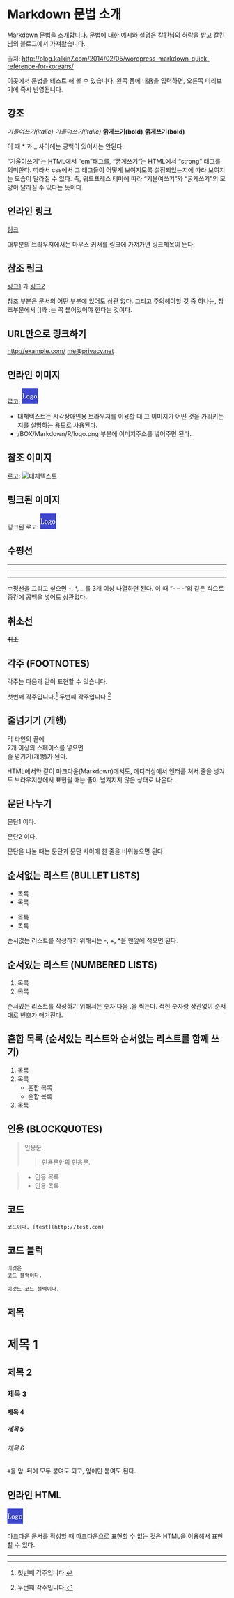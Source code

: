 # Markdown 문법 소개
Markdown 문법을 소개합니다. 문법에 대한 예시와 설명은 칼킨님의 허락을 받고 칼킨님의 블로그에서 가져왔습니다.

출처: http://blog.kalkin7.com/2014/02/05/wordpress-markdown-quick-reference-for-koreans/

이곳에서 문법을 테스트 해 볼 수 있습니다.
왼쪽 폼에 내용을 입력하면, 오른쪽 미리보기에 즉시 반영됩니다.

## 강조
*기울여쓰기(italic)* _기울여쓰기(italic)_
**굵게쓰기(bold)** __굵게쓰기(bold)__

이 때 * 과 _ 사이에는 공백이 있어서는 안된다.

“기울여쓰기”는 HTML에서 “em”태그를, “굵게쓰기”는 HTML에서 “strong” 태그를 의미한다. 따라서 css에서 그 태그들이 어떻게 보여지도록 설정되었는지에 따라 보여지는 모습이 달라질 수 있다. 즉, 워드프레스 테마에 따라 “기울여쓰기”와 “굵게쓰기”의 모양이 달라질 수 있다는 뜻이다.

## 인라인 링크
[링크](http://example.com "링크제목")

대부분의 브라우저에서는 마우스 커서를 링크에 가져가면 링크제목이 뜬다.

## 참조 링크
[링크1][1] 과 [링크2][2].

[1]: http://example.com/ "링크제목1"
[2]: http://example.org/ "링크제목2"

참조 부분은 문서의 어떤 부분에 있어도 상관 없다. 그리고 주의해야할 것 중 하나는, 참조부분에서 []과 :는 꼭 붙어있어야 한다는 것이다.

## URL만으로 링크하기
<http://example.com/>
<me@privacy.net>

## 인라인 이미지
로고: ![대체텍스트](/BOX/Markdown/R/logo.png "이미지제목")

- 대체텍스트는 시각장애인용 브라우저를 이용할 때 그 이미지가 어떤 것을 가리키는지를 설명하는 용도로 사용된다.
- /BOX/Markdown/R/logo.png 부분에 이미지주소를 넣어주면 된다.

## 참조 이미지
로고: ![대체텍스트][1]

[1]: /BOX/Markdown/R/logo.png "이미지제목"

## 링크된 이미지
링크된 로고: [![대체텍스트](/BOX/Markdown/R/logo.png)](https://github.com/hanul/MarkdownBOX "링크제목")

## 수평선
---
***
___

수평선을 그리고 싶으면 -, *, _ 를 3개 이상 나열하면 된다. 이 때 “- – -“와 같은 식으로 중간에 공백을 넣어도 상관없다.

## 취소선
~~취소~~

## 각주 (FOOTNOTES)
각주는 다음과 같이 표현할 수 있습니다.

첫번째 각주입니다.[^1]
두번째 각주입니다.[^2]

## 줄넘기기 (개행)
각 라인의 끝에  
2개 이상의 스페이스를 넣으면  
줄 넘기기(개행)가 된다.

HTML에서와 같이 마크다운(Markdown)에서도, 에디터상에서 엔터를 쳐서 줄을 넝겨도 브라우저상에서 표현될 때는 줄이 넘겨지지 않은 상태로 나온다.

## 문단 나누기
문단1 이다.

문단2 이다.

문단을 나눌 때는 문단과 문단 사이에 한 줄을 비워놓으면 된다.

## 순서없는 리스트 (BULLET LISTS)
* 목록
* 목록
- 목록
- 목록

순서없는 리스트를 작성하기 위해서는 -, +, *을 맨앞에 적으면 된다.

## 순서있는 리스트 (NUMBERED LISTS)
1. 목록
1. 목록

순서있는 리스트를 작성하기 위해서는 숫자 다음 .을 찍는다. 적힌 숫자랑 상관없이 순서대로 번호가 매겨진다.

## 혼합 목록 (순서있는 리스트와 순서없는 리스트를 함께 쓰기)
1. 목록
2. 목록
   * 혼합 목록
   * 혼합 목록  
3. 목록

## 인용 (BLOCKQUOTES)
> 인용문.
> > 인용문안의 인용문.

> * 인용 목록 
> * 인용 목록

## 코드
`코드이다. [test](http://test.com)`

## 코드 블럭
~~~~
이것은 
코드 블럭이다. 
~~~~

```
이것도 코드 블럭이다.
```

## 제목

# 제목 1
## 제목 2
### 제목 3 
#### 제목 4 ####
##### 제목 5 #####
###### 제목 6 ######

`#`을 앞, 뒤에 모두 붙여도 되고, 앞에만 붙여도 된다.

## 인라인 HTML
<img src="/BOX/Markdown/R/logo.png">

마크다운 문서를 작성할 때 마크다운으로 표현할 수 없는 것은 HTML을 이용해서 표현할 수 있다.

---

[^1]: 첫번째 각주입니다.
[^2]: 두번째 각주입니다.